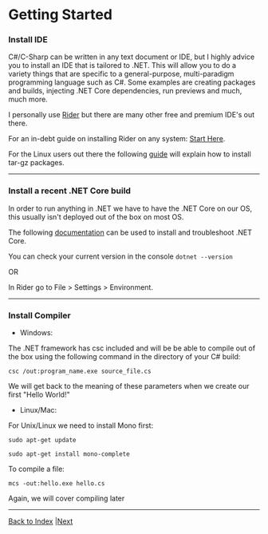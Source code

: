 # Getting Started

### Install IDE

C#/C-Sharp can be written in any text document or IDE, but I highly advice you to install an IDE that is tailored to .NET.
This will allow you to do a variety things that are specific to a general-purpose, multi-paradigm programming language such as C#. Some examples are creating packages and builds, injecting .NET Core dependencies, run previews and much, much more.

I personally use [Rider](https://www.jetbrains.com/rider/) but there are many other free and premium IDE's out there. 

For an in-debt guide on installing Rider on any system: [Start Here](https://www.jetbrains.com/help/rider/Installation_guide.html#snap).

For the Linux users out there the following [guide](https://sourcedigit.com/20839-extract-install-tar-gz-files-ubuntu/) will explain how to install tar-gz packages.

---

### Install a recent .NET Core build

In order to run anything in .NET we have to have the .NET Core on our OS, this usually isn't deployed out of the box on most OS. 

The following [documentation](https://docs.microsoft.com/en-us/dotnet/core/install/) can be used to install and troubleshoot .NET Core.

You can check your current version in the console `dotnet --version`

OR

In Rider go to File > Settings > Environment.

---

### Install Compiler

* Windows: 

The .NET framework has csc included and will be be able to compile out of the box using the following command in the directory of your C# build:

`csc /out:program_name.exe source_file.cs`

We will get back to the meaning of these parameters when we create our first "Hello World!"

* Linux/Mac:

For Unix/Linux we need to install Mono first:

`sudo apt-get update`

`sudo apt-get install mono-complete`

To compile a file:

`mcs -out:hello.exe hello.cs`

Again, we will cover compiling later

---

[Back to Index](README.md) |[Next](hello-world.md)


